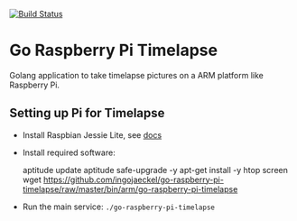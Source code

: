 [![Build Status](https://img.shields.io/travis/ingojaeckel/go-raspberry-pi-timelapse.svg)](https://travis-ci.org/ingojaeckel/go-raspberry-pi-timelapse)

# Go Raspberry Pi Timelapse

Golang application to take timelapse pictures on a ARM platform like Raspberry Pi.

## Setting up Pi for Timelapse

* Install Raspbian Jessie Lite, see [docs](https://www.raspberrypi.org/downloads/raspbian/)
* Install required software:

    aptitude update
    aptitude safe-upgrade -y
    apt-get install -y htop screen
    wget https://github.com/ingojaeckel/go-raspberry-pi-timelapse/raw/master/bin/arm/go-raspberry-pi-timelapse

* Run the main service: `./go-raspberry-pi-timelapse`